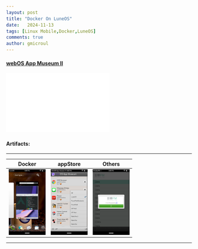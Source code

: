 ```yaml
---
layout: post
title: "Docker On LuneOS"
date:   2024-11-13
tags: [Linux Mobile,Docker,LuneOS]
comments: true
author: gmicroul
---
```


#### <a href="https://appcatalog.webosarchive.org/showMuseum.php" title="webOS App Museum II">webOS App Museum II</a>
<iframe width="280" height="160" src="//player.bilibili.com/player.html?isOutside=true&aid=113481072316396&bvid=BV1rqULYCEz3&cid=26757497587&p=1" scrolling="no" border="0" frameborder="no" framespacing="0" allowfullscreen="false"></iframe>

#### Artifacts:

---

|  **Docker**  |  **appStore**  |  **Others**  | 
|--------------|----------------|--------------|
|<style>.custom-image {width: 100px;height: auto;}</style><img src="/images/luneos-docker.png" alt="image" class="custom-image">   | <style>.custom-image {width: 100px;height: auto;}</style><img src="/images/luneos-appstore.png" alt="image" class="custom-image">  | <style>.custom-image {width: 100px;height: auto;}</style><img src="/images/luneos-appFM.png" alt="image" class="custom-image">  |
 
 ---

